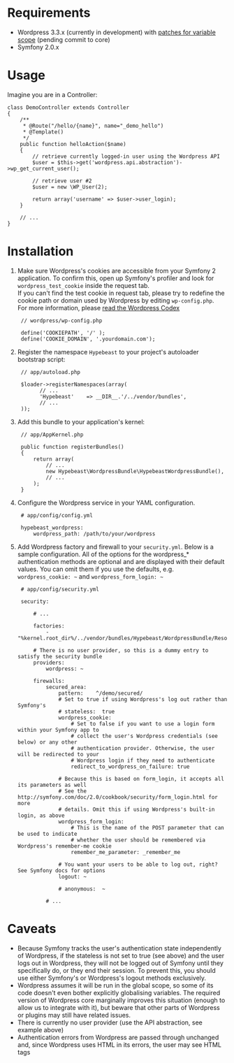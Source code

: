 Requirements
============

* Wordpress 3.3.x (currently in development) with [patches for variable 
  scope](https://github.com/mrtorrent/WordPress/tree/explicitly_set_globals) (pending commit to core)
* Symfony 2.0.x

Usage 
=====

Imagine you are in a Controller:

    class DemoController extends Controller
    {
        /**
         * @Route("/hello/{name}", name="_demo_hello")
         * @Template()
         */
        public function helloAction($name)
        {
            // retrieve currently logged-in user using the Wordpress API
            $user = $this->get('wordpress.api.abstraction')->wp_get_current_user();
            
            // retrieve user #2
            $user = new \WP_User(2);

            return array('username' => $user->user_login);
        }

        // ...
    }

Installation
============

1. Make sure Wordpress's cookies are accessible from your Symfony 2 application. To confirm this, 
   open up Symfony's profiler and look for `wordpress_test_cookie` inside the request tab.  
   If you can't find the test cookie in request tab, please try to redefine the cookie path or 
   domain used by Wordpress by editing `wp-config.php`.  
   For more information, please [read the Wordpress Codex](http://codex.wordpress.org/Editing_wp-config.php)

        // wordpress/wp-config.php

        define('COOKIEPATH', '/' );
        define('COOKIE_DOMAIN', '.yourdomain.com');

2. Register the namespace `Hypebeast` to your project's autoloader bootstrap script:

        // app/autoload.php

        $loader->registerNamespaces(array(
              // ...
              'Hypebeast'    => __DIR__.'/../vendor/bundles',
              // ...
        ));

3. Add this bundle to your application's kernel:

        // app/AppKernel.php

        public function registerBundles()
        {
            return array(
                // ...
                new Hypebeast\WordpressBundle\HypebeastWordpressBundle(),
                // ...
            );
        }

4. Configure the Wordpress service in your YAML configuration.
        
        # app/config/config.yml
        
        hypebeast_wordpress:
            wordpress_path: /path/to/your/wordpress

5. Add Wordpress factory and firewall to your `security.yml`. Below is a sample configuration. All 
of the options for the wordpress_* authentication methods are optional and are displayed with their 
default values. You can omit them if you use the defaults, e.g. `wordpress_cookie: ~` and 
`wordpress_form_login: ~`

        # app/config/security.yml
        
        security:
            
            # ...
            
            factories:
                - "%kernel.root_dir%/../vendor/bundles/Hypebeast/WordpressBundle/Resources/config/security_factories.xml"

            # There is no user provider, so this is a dummy entry to satisfy the security bundle
            providers:
                wordpress: ~
            
            firewalls:
                secured_area:
                    pattern:    ^/demo/secured/
                    # Set to true if using Wordpress's log out rather than Symfony's
                    # stateless:  true
                    wordpress_cookie:
                        # Set to false if you want to use a login form within your Symfony app to 
                        # collect the user's Wordpress credentials (see below) or any other
                        # authentication provider. Otherwise, the user will be redirected to your 
                        # Wordpress login if they need to authenticate
                        redirect_to_wordpress_on_failure: true

                    # Because this is based on form_login, it accepts all its parameters as well
                    # See the http://symfony.com/doc/2.0/cookbook/security/form_login.html for more 
                    # details. Omit this if using Wordpress's built-in login, as above
                    wordpress_form_login:
                        # This is the name of the POST parameter that can be used to indicate 
                        # whether the user should be remembered via Wordpress's remember-me cookie
                        remember_me_parameter: _remember_me

                    # You want your users to be able to log out, right? See Symfony docs for options
                    logout: ~

                    # anonymous:  ~
                    
                # ...

Caveats
=======

* Because Symfony tracks the user's authentication state independently of Wordpress, if the 
  stateless is not set to true (see above) and the user logs out in Wordpress, they will not be 
  logged out of Symfony until they specifically do, or they end their session. To prevent this, you 
  should use either Symfony's or Wordpress's logout methods exclusively.
* Wordpress assumes it will be run in the global scope, so some of its code doesn't even bother 
  explicitly globalising variables. The required version of Wordpress core marginally improves this 
  situation (enough to allow us to integrate with it), but beware that other parts of Wordpress or 
  plugins may still have related issues.
* There is currently no user provider (use the API abstraction, see example above)
* Authentication errors from Wordpress are passed through unchanged and, since Wordpress uses HTML 
  in its errors, the user may see HTML tags